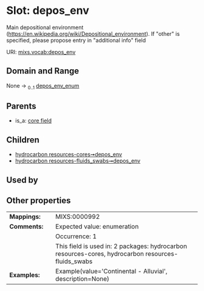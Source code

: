 
# Slot: depos_env


Main depositional environment (https://en.wikipedia.org/wiki/Depositional_environment). If "other" is specified, please propose entry in "additional info" field

URI: [mixs.vocab:depos_env](https://w3id.org/mixs/vocab/depos_env)


## Domain and Range

None &#8594;  <sub>0..1</sub> [depos_env_enum](depos_env_enum.md)

## Parents

 *  is_a: [core field](core_field.md)

## Children

 *  [hydrocarbon resources-cores➞depos_env](hydrocarbon_resources_cores_depos_env.md)
 *  [hydrocarbon resources-fluids_swabs➞depos_env](hydrocarbon_resources_fluids_swabs_depos_env.md)

## Used by


## Other properties

|  |  |  |
| --- | --- | --- |
| **Mappings:** | | MIXS:0000992 |
| **Comments:** | | Expected value: enumeration |
|  | | Occurrence: 1 |
|  | | This field is used in: 2 packages: hydrocarbon resources-cores, hydrocarbon resources-fluids_swabs |
| **Examples:** | | Example(value='Continental - Alluvial', description=None) |

